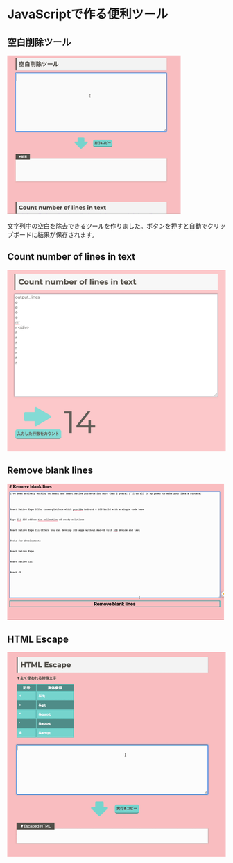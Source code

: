 # JavaScriptで作る便利ツール

## 空白削除ツール

![空白削除ツール](./assets/remove_spaces.gif)

文字列中の空白を除去できるツールを作りました。ボタンを押すと自動でクリップボードに結果が保存されます。

## Count number of lines in text
![行計算ツール](./assets/count_lines.png)

## Remove blank lines
![Remove blank lines](./assets/remove_blank_lines.gif)

## HTML Escape
![HTML Escape](./assets/html_escape.gif)



